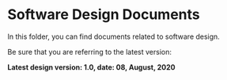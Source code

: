 # Software Design Documents

In this folder, you can find documents related to software design.

Be sure that you are referring to the latest version:

**Latest design version: 1.0, date: 08, August, 2020**
